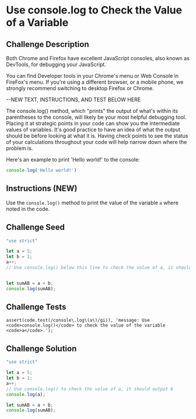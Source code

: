 # Use console.log to Check the Value of a Variable

## Challenge Description

Both Chrome and Firefox have excellent JavaScript consoles, also known as DevTools, for debugging your JavaScript.

You can find Developer tools in your Chrome's menu or Web Console in FireFox's menu. If you're using a different browser, or a mobile phone, we strongly recommend switching to desktop Firefox or Chrome.

--NEW TEXT, INSTRUCTIONS, AND TEST BELOW HERE

The console.log() method, which "prints" the output of what's within its parentheses to the console, will likely be your most helpful debugging tool. Placing it at strategic points in your code can show you the intermediate values of variables. It's good practice to have an idea of what the output should be before looking at what it is. Having check points to see the status of your calculations throughout your code will help narrow down where the problem is.

Here's an example to print 'Hello world!' to the console:

```js
console.log('Hello world!')
```

## Instructions (NEW)

Use the `console.log()` method to print the value of the variable `a` where noted in the code.

## Challenge Seed

```js
"use strict"

let a = 5;
let b = 1;
a++;
// Use console.log() below this line to check the value of a, it should output 6


let sumAB = a + b;
console.log(sumAB);
```

## Challenge Tests

```
assert(code.test(/console\.log\(a\)/gi)), 'message: Use <code>console.log()</code> to check the value of the variable <code>a</code>.');
```

## Challenge Solution

```js
"use strict"

let a = 5;
let b = 1;
a++;
// Use console.log() to check the value of a, it should output 6
console.log(a);

let sumAB = a + b;
console.log(sumAB);
```
